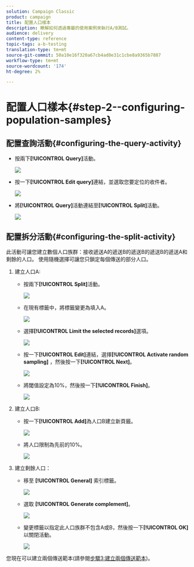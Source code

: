 ```yaml
---
solution: Campaign Classic
product: campaign
title: 配置人口樣本
description: 瞭解如何透過專屬的使用案例來執行A/B測試。
audience: delivery
content-type: reference
topic-tags: a-b-testing
translation-type: tm+mt
source-git-commit: 50a10e16f320a67cb4ad0e31c1cbe8a9365b7887
workflow-type: tm+mt
source-wordcount: '174'
ht-degree: 2%

---
```



# 配置人口樣本{#step-2--configuring-population-samples}

## 配置查詢活動{#configuring-the-query-activity}

* 按兩下&#x200B;**[!UICONTROL Query]**&#x200B;活動。

   ![](assets/use_case_abtesting_createrecipients_001.png)

* 按一下&#x200B;**[!UICONTROL Edit query]**&#x200B;連結，並選取您要定位的收件者。

   ![](assets/use_case_abtesting_createrecipients_002.png)

* 將&#x200B;**[!UICONTROL Query]**&#x200B;活動連結至&#x200B;**[!UICONTROL Split]**&#x200B;活動。

   ![](assets/use_case_abtesting_createrecipients_003.png)

## 配置拆分活動{#configuring-the-split-activity}

此活動可讓您建立數個人口族群：接收遞送A的遞送B的遞送B的遞送B的遞送A和剩餘的人口。 使用隨機選擇可讓您只鎖定每個傳送的部分人口。

1. 建立人口A:

   * 按兩下&#x200B;**[!UICONTROL Split]**&#x200B;活動。

      ![](assets/use_case_abtesting_createrecipients_004.png)

   * 在現有標籤中，將標籤變更為填入A。

      ![](assets/use_case_abtesting_createrecipients_005.png)

   * 選擇&#x200B;**[!UICONTROL Limit the selected records]**&#x200B;選項。

      ![](assets/use_case_abtesting_createrecipients_006.png)

   * 按一下&#x200B;**[!UICONTROL Edit]**&#x200B;連結，選擇&#x200B;**[!UICONTROL Activate random sampling]** ，然後按一下&#x200B;**[!UICONTROL Next]**。

      ![](assets/use_case_abtesting_createrecipients_007.png)

   * 將閾值設定為10%，然後按一下&#x200B;**[!UICONTROL Finish]**。

      ![](assets/use_case_abtesting_createrecipients_008.png)

1. 建立人口B:

   * 按一下&#x200B;**[!UICONTROL Add]**&#x200B;為人口B建立新頁籤。

      ![](assets/use_case_abtesting_createrecipients_009.png)

   * 將人口限制為先前的10%。

      ![](assets/use_case_abtesting_createrecipients_010.png)

1. 建立剩餘人口：

   * 移至 **[!UICONTROL General]** 索引標籤。

      ![](assets/use_case_abtesting_createrecipients_011.png)

   * 選取 **[!UICONTROL Generate complement]**。

      ![](assets/use_case_abtesting_createrecipients_012.png)

   * 變更標籤以指定此人口族群不包含A或B，然後按一下&#x200B;**[!UICONTROL OK]**&#x200B;以關閉活動。

      ![](assets/use_case_abtesting_createrecipients_013.png)

您現在可以建立兩個傳送範本(請參閱[步驟3:建立兩個傳送範本](../../delivery/using/a-b-testing-uc-delivery-templates.md))。
